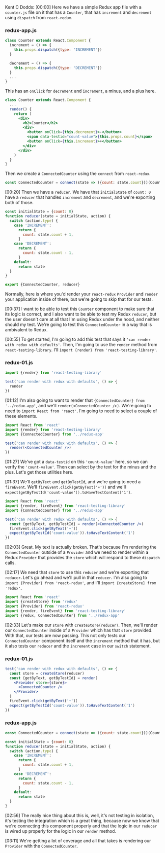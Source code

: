 Kent C Dodds: [00:00] Here we have a simple Redux app file with a `counter.js` file on it that has a `Counter`, that has `increment` and `decrement` using `dispatch` from `react-redux`.

### redux-app.js
```jsx
class Counter extends React.Component {
  increment = () => {
    this.props.dispatch({type: 'INCREMENT'})
  }

  decrement = () => {
    this.props.dispatch({type: 'DECREMENT'})
  }
  ...
}
```

This has an `onClick` for `decrement` and `increment`, a minus, and a plus here.

```jsx
class Counter extends React.Component {
  ...
  render() {
    return (
      <div>
        <h2>Counter</h2>
        <div>
          <button onClick={this.decrement}>-</button>
          <span data-testid="count-value">{this.props.count}</span>
          <button onClick={this.increment}>+</button>
        </div>
      </div>
    )
  }
}
```

Then we create a `ConnectedCounter` using the `connect` from `react-redux`.

```jsx
const ConnectedCounter = connect(state => ({count: state.count}))(Counter)
```

[00:20] Then we have a `reducer`. We have that `initialState` of `count: 0` have a `reducer` that handles `increment` and `decrement`, and we're exporting both of those.

```jsx
const initialState = {count: 0}
function reducer(state = initialState, action) {
  switch (action.type) {
    case 'INCREMENT':
      return {
        count: state.count + 1,
      }
    case 'DECREMENT':
      return {
        count: state.count - 1,
      }
    default:
      return state
  }
}

export {ConnectedCounter, reducer}
```

Normally, here is where you'd render your `react-redux` `Provider` and `render` your application inside of there, but we're going to skip that for our tests.

[00:37] I want to be able to test this `Counter` component to make sure that its logic is correct, and I also want to be able to test my Redux `reducer`, but the user doesn't care at all that I'm using Redux under the hood, and neither should my test. We're going to test this `ConnectedCounter` in a way that is ambivalent to Redux.

[00:55] To get started, I'm going to add this test that says it `'can render with redux with defaults'`. Then, I'm going to use the `render` method from `react-testing-library`. I'll `import {render} from 'react-testing-library'`.

### redux-01.js
```jsx
import {render} from 'react-testing-library'

test('can render with redux with defaults', () => {
  render
})
```

[01:12] I'm also going to want to render that `{ConnectedCounter} from '../redux-app'`, and we'll `render(<ConnectedCounter />)`. We're going to need to `import React from 'react'`. I'm going to need to select a couple of these elements.

```jsx
import React from 'react'
import {render} from 'react-testing-library'
import {ConnectedCounter} from '../redux-app'

test('can render with redux with defaults', () => {
  render(<ConnectedCounter />)
})
```

[01:27] We've got a `data-testid` on this `'count-value'` here, so we can verify the `'count-value'`.
Then can select by the text for the minus and the plus. Let's get those utilities here.

[01:37] We'll `getByText` and `getByTestId`, and we're going to need a `fireEvent`. We'll `fireEvent.click(getByText('+'))` and we'll `expect(getByTestId('count-value')).toHaveTextContent('1')`.

```jsx
import React from 'react'
import {render, fireEvent} from 'react-testing-library'
import {ConnectedCounter} from '../redux-app'

test('can render with redux with defaults', () => {
  const {getByText, getByTestId} = render(<ConnectedCounter />)
  fireEvent.click(getByText('+'))
  expect(getByTestId('count-value')).toHaveTextContent('1')
})
```

[02:03] Great. My text is actually broken. That's because I'm rendering the `ConnectedCounter` outside of a `Provider` and we need to render within a Redux `Provider` that provides the `store` which will respond to these `dispatch` calls.

[02:17] We need that `store` to use this `reducer` and we're exporting that `reducer`. Let's go ahead and we'll pull in that `reducer`. I'm also going to `import {Provider} from 'react-redux'`, and I'll `import {createStore} from 'redux'`.

```jsx
import React from 'react'
import {createStore} from 'redux'
import {Provider} from 'react-redux'
import {render, fireEvent} from 'react-testing-library'
import {redux, ConnectedCounter} from '../redux-app'
```

[02:33] Let's make our `store` with `createStore(reducer)`. Then, we'll render our `ConnectedCounter` inside of a `Provider` which has that `store` provided. With that, our tests are now passing. This not only tests our `ConnectedCounter` component itself and the `increment` method that it has, but it also tests our `reducer` and the `increment` case in our `switch` statement.

### redux-01.js
```jsx
test('can render with redux with defaults', () => {
  const store = createStore(reducer)
  const {getByText, getByTestId} = render(
    <Provider store={store}>
      <ConnectedCounter />
    </Provider>
  )
  fireEvent.click(getByText('+'))
  expect(getByTestId('count-value')).toHaveTextContent('1')
})
```

### redux-app.js
```jsx
const ConnectedCounter = connect(state => ({count: state.count}))(Counter)

const initialState = {count: 0}
function reducer(state = initialState, action) {
  switch (action.type) {
    case 'INCREMENT':
      return {
        count: state.count + 1,
      }
    case 'DECREMENT':
      return {
        count: state.count - 1,
      }
    default:
      return state
  }
}
```

[02:56] The really nice thing about this is, well, it's not testing in isolation, it's testing the integration which is a great thing, because now we know that we're connecting this component properly and that the logic in our `reducer` is wired up properly for the logic in our `render` method.

[03:11] We're getting a lot of coverage and all that takes is rendering our `Provider` with the `ConnectedCounter`.

